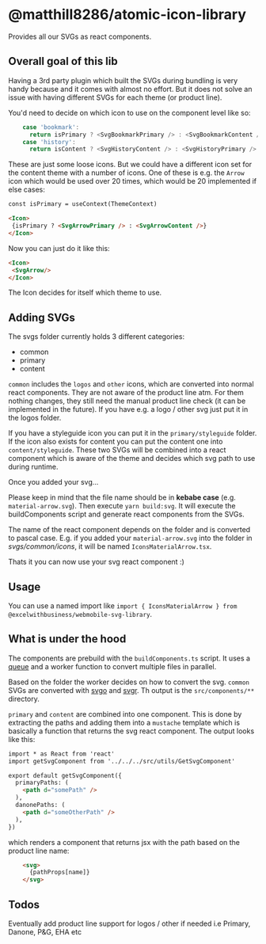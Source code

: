 # @matthill8286/atomic-icon-library

Provides all our SVGs as react components.

## Overall goal of this lib

Having a 3rd party plugin which built the SVGs during bundling is very handy because and it comes with almost no effort. But it does not solve an issue with having different SVGs for each theme (or product line).

You'd need to decide on which icon to use on the component level like so:

```typescript
    case 'bookmark':
      return isPrimary ? <SvgBookmarkPrimary /> : <SvgBookmarkContent />
    case 'history':
      return isContent ? <SvgHistoryContent /> : <SvgHistoryPrimary />
```

These are just some loose icons. But we could have a different icon set for the content theme with a number of icons.
One of these is e.g. the `Arrow` icon which would be used over 20 times, which would be 20 implemented if else cases:

```html
const isPrimary = useContext(ThemeContext)

<Icon>
 {isPrimary ? <SvgArrowPrimary /> : <SvgArrowContent />}
</Icon>
```

Now you can just do it like this:

```html
<Icon>
 <SvgArrow/>
</Icon>
```

The Icon decides for itself which theme to use.

## Adding SVGs

The svgs folder currently holds 3 different categories:

* common
* primary
* content

`common` includes the `logos` and `other` icons, which are converted into normal react components. They are not aware of the product line atm. For them nothing changes, they still need the manual product line check (it can be implemented in the future). If you have e.g. a logo / other svg just put it in the logos folder.

If you have a styleguide icon you can put it in the `primary/styleguide` folder. If the icon also exists for content you can put the content one into `content/styleguide`. These two SVGs will be combined into a react component which is aware of the theme and decides which svg path to use during runtime.

Once you added your svg...

Please keep in mind that the file name should be in **kebabe case** (e.g. `material-arrow.svg`).
Then execute `yarn build:svg`. It will execute the buildComponents script and generate react components from the SVGs.

The name of the react component depends on the folder and is converted to pascal case. E.g. if you added your `material-arrow.svg` into the folder in *svgs/common/icons*, it will be named `IconsMaterialArrow.tsx`.

Thats it you can now use your svg react component :)

## Usage

You can use a named import like `import { IconsMaterialArrow } from @excelwithbusiness/webmobile-svg-library`.

## What is under the hood

The components are prebuild with the `buildComponents.ts` script. It uses a [queue](https://caolan.github.io/async/v3/docs.html#queue) and a worker function to convert multiple files in parallel.

Based on the folder the worker decides on how to convert the svg. `common` SVGs are converted with [svgo](https://github.com/svg/svgo) and [svgr](https://github.com/gregberge/svgr). Th output is the `src/components/**` directory.

`primary` and `content` are combined into one component. This is done by extracting the paths and adding them into a `mustache` template which is basically a function that returns the svg react component. The output looks like this:

```html
import * as React from 'react'
import getSvgComponent from '../../../src/utils/GetSvgComponent'

export default getSvgComponent({
  primaryPaths: (
    <path d="somePath" />
  ),
  danonePaths: (
    <path d="someOtherPath" />
  ),
})
```

which renders a component that returns jsx with the path based on the product line name:

```html
    <svg>
      {pathProps[name]}
    </svg>
```

## Todos

Eventually add product line support for logos / other if needed i.e Primary, Danone, P&G, EHA etc
